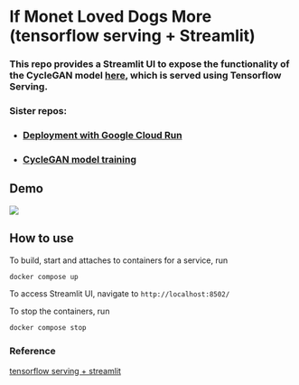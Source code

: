# If Monet Loved Dogs More (tensorflow serving + Streamlit)

### This repo provides a Streamlit UI to expose the functionality of the CycleGAN model [here](https://github.com/yueying-teng/cycleGAN_if_monet_loved_dogs_more), which is served using Tensorflow Serving.

### Sister repos:
- ### [Deployment with Google Cloud Run](https://github.com/yueying-teng/if_monet_loved_dogs_more_google_cloud_run)
- ### [CycleGAN model training](https://github.com/yueying-teng/streamlit_tfserving_if_monet_loved_dogs_more)

## Demo

![](CycleGAN_st_demo.gif)

## How to use

To build, start and attaches to containers for a service, run

```bash
docker compose up
```

To access Streamlit UI, navigate to `http://localhost:8502/`

To stop the containers, run

```bash
docker compose stop
```

### Reference

[tensorflow serving + streamlit](https://github.com/alvarobartt/tensorflow-serving-streamlit)
